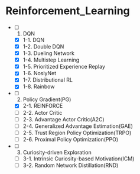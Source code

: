 # Reinforcement_Learning

- [ ] 1. DQN
  - [x] 1-1. DQN
  - [x] 1-2. Double DQN
  - [x] 1-3. Dueling Network
  - [x] 1-4. Multistep Learning
  - [x] 1-5. Prioritized Experience Replay
  - [x] 1-6. NosiyNet
  - [x] 1-7. Distributional RL
  - [x] 1-8. Rainbow

- [ ] 2. Policy Gradient(PG)
  - [x] 2-1. REINFORCE
  - [ ] 2-2. Actor Critic
  - [ ] 2-3. Advantage Actor Critic(A2C)
  - [ ] 2-4. Generalized Advantage Estimation(GAE)
  - [ ] 2-5. Trust Region Policy Optimization(TRPO)
  - [ ] 2-6. Proximal Policy Optimization(PPO)

- [ ] 3. Curiosity-driven Exploration
  - [ ] 3-1. Intrinsic Curiosity-based Motivation(ICM)
  - [ ] 3-2. Random Network Distillation(RND)
